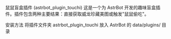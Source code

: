 鼠鼠盲盒插件 (astrbot_plugin_touchi)
这是一个为 AstrBot 开发的趣味盲盒插件。插件包含两种主要结果：直接获取威龙珍藏美图或触发"鼠鼠偷吃"。


安装方法
将插件文件夹 astrbot_plugin_touchi 放入 AstrBot 的 data/plugins/ 目录